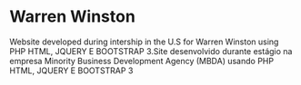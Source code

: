 # Warren Winston
 Website developed during intership in the U.S for Warren Winston using PHP HTML, JQUERY E BOOTSTRAP 3.Site desenvolvido durante estágio na empresa Minority Business Development Agency (MBDA) usando PHP HTML, JQUERY E BOOTSTRAP 3
